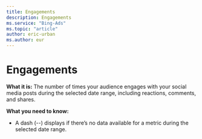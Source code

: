 ```yaml
---
title: Engagements
description: Engagements
ms.service: "Bing-Ads"
ms.topic: "article"
author: eric-urban
ms.author: eur
---
```


# Engagements

**What it is:** The number of times your audience engages with your social media posts during the selected date range, including reactions, comments, and shares.

**What you need to know:**
- A dash (--) displays if there’s no data available for a metric during the selected date range.


